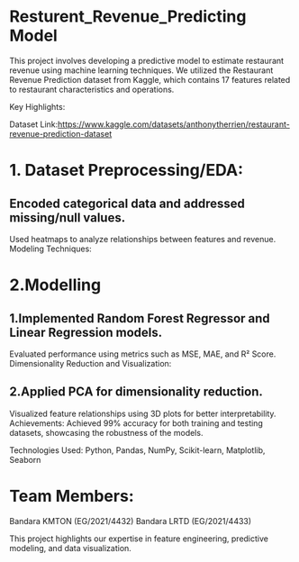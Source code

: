 # Resturent_Revenue_Predicting Model

This project involves developing a predictive model to estimate restaurant revenue using machine learning techniques. We utilized the Restaurant Revenue Prediction dataset from Kaggle, which contains 17 features related to restaurant characteristics and operations.

Key Highlights:

Dataset Link:https://www.kaggle.com/datasets/anthonytherrien/restaurant-revenue-prediction-dataset

# 1. Dataset Preprocessing/EDA:

## Encoded categorical data and addressed missing/null values.
Used heatmaps to analyze relationships between features and revenue.
Modeling Techniques:

# 2.Modelling

## 1.Implemented Random Forest Regressor and Linear Regression models.
Evaluated performance using metrics such as MSE, MAE, and R² Score.
Dimensionality Reduction and Visualization:

## 2.Applied PCA for dimensionality reduction.
Visualized feature relationships using 3D plots for better interpretability.
Achievements:
Achieved 99% accuracy for both training and testing datasets, showcasing the robustness of the models.

Technologies Used: Python, Pandas, NumPy, Scikit-learn, Matplotlib, Seaborn

# Team Members:

Bandara KMTON (EG/2021/4432)
Bandara LRTD (EG/2021/4433)

This project highlights our expertise in feature engineering, predictive modeling, and data visualization.
